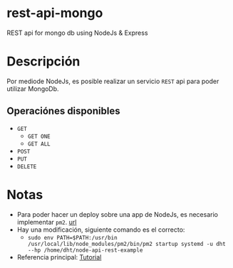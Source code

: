 # rest-api-mongo
REST api for mongo db using NodeJs &amp; Express

# Descripción
Por mediode NodeJs, es posible realizar un servicio `REST` api para poder utilizar MongoDb.

## Operaciónes disponibles
- `GET`
  - `GET ONE`
  - `GET ALL`
- `POST`
- `PUT`
- `DELETE`

# Notas
  - Para poder hacer un deploy sobre una app de NodeJs, es necesario implementar `pm2`. [url](https://deploybot.com/blog/guest-post-how-to-set-up-and-deploy-nodejs-express-application-for-production)
  - Hay una modificación, siguiente comando es el correcto:
    - `sudo env PATH=$PATH:/usr/bin /usr/local/lib/node_modules/pm2/bin/pm2 startup systemd -u dht --hp /home/dht/node-api-rest-example`
  - Referencia principal: [Tutorial](https://carlosazaustre.es/como-crear-una-api-rest-usando-node-js)
